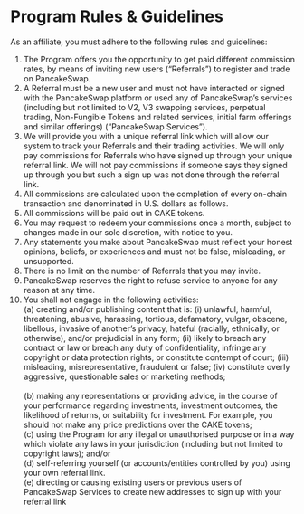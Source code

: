 # Program Rules & Guidelines

As an affiliate, you must adhere to the following rules and guidelines:

1. The Program offers you the opportunity to get paid different commission rates, by means of inviting new users (“Referrals”) to register and trade on PancakeSwap.&#x20;
2. A Referral must be a new user and must not have interacted or signed with the PancakeSwap platform or used any of PancakeSwap’s services (including but not limited to V2, V3 swapping services, perpetual trading, Non-Fungible Tokens and related services, initial farm offerings and similar offerings) (“PancakeSwap Services”).&#x20;
3. We will provide you with a unique referral link which will allow our system to track your Referrals and their trading activities. We will only pay commissions for Referrals who have signed up through your unique referral link. We will not pay commissions if someone says they signed up through you but such a sign up was not done through the referral link.&#x20;
4. All commissions are calculated upon the completion of every on-chain transaction and denominated in U.S. dollars as follows.&#x20;
5. All commissions will be paid out in CAKE tokens.&#x20;
6. You may request to redeem your commissions once a month, subject to changes made in our sole discretion, with notice to you.&#x20;
7. Any statements you make about PancakeSwap must reflect your honest opinions, beliefs, or experiences and must not be false, misleading, or unsupported.&#x20;
8. There is no limit on the number of Referrals that you may invite.&#x20;
9. PancakeSwap reserves the right to refuse service to anyone for any reason at any time.&#x20;
10. You shall not engage in the following activities: \
    (a) creating and/or publishing content that is: (i) unlawful, harmful, threatening, abusive, harassing, tortious, defamatory, vulgar, obscene, libellous, invasive of another’s privacy, hateful (racially, ethnically, or otherwise), and/or prejudicial in any form; (ii) likely to breach any contract or law or breach any duty of confidentiality, infringe any copyright or data protection rights, or constitute contempt of court; (iii) misleading, misrepresentative, fraudulent or false; (iv) constitute overly aggressive, questionable sales or marketing methods; \
    \
    (b) making any representations or providing advice, in the course of your performance regarding investments, investment outcomes, the likelihood of returns, or suitability for investment. For example, you should not make any price predictions over the CAKE tokens; \
    (c) using the Program for any illegal or unauthorised purpose or in a way which violate any laws in your jurisdiction (including but not limited to copyright laws); and/or \
    (d) self-referring yourself (or accounts/entities controlled by you) using your own referral link. \
    (e) directing or causing existing users or previous users of PancakeSwap Services to create new addresses to sign up with your referral link

